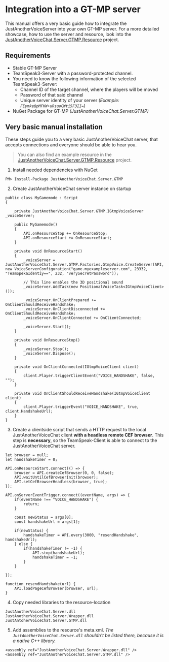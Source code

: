 # Integration into a GT-MP server

This manual offers a very basic guide how to integrate the JustAnotherVoiceServer into your own GT-MP server. For a more detailed showcase, how to use the server and resource, look into the [JustAnotherVoiceChat.Server.GTMP.Resource](https://github.com/AlternateLife/JustAnotherVoiceChat-Server/tree/master/JustAnotherVoiceChat.Server.GTMP.Resource) project.

## Requirements

- Stable GT-MP Server
- TeamSpeak3-Server with a password-protected channel.
- You need to know the following information of the selected TeamSpeak3-Server:
    - Channel ID of the target channel, where the players will be moved
    - Password of that said channel
    - Unique server identity of your server *(Example: `FEymkeQpMFKW+uRsuoCWti5F3II=`)*
- NuGet Package for GT-MP *(JustAnotherVoiceChat.Server.GTMP)*

## Very basic manual installation

These steps guide you to a very basic JustAnotherVoiceChat server, that accepts connections and everyone should be able to hear you.

> You can also find an example resource in the [JustAnotherVoiceChat.Server.GTMP.Resource](https://github.com/AlternateLife/JustAnotherVoiceChat-Server/tree/master/JustAnotherVoiceChat.Server.GTMP.Resource) project.

1. Install needed dependencies with NuGet
```
PM> Install-Package JustAnotherVoiceChat.Server.GTMP
```

2. Create JustAnotherVoiceChat server instance on startup
```CSHARP
public class MyGamemode : Script
{

    private JustAnotherVoiceChat.Server.GTMP.IGtmpVoiceServer _voiceServer;

    public MyGamemode()
    {
        API.onResourceStop += OnResourceStop;
        API.onResourceStart += OnResourceStart;
    }

    private void OnResourceStart()
    {
        _voiceServer = JustAnotherVoiceChat.Server.GTMP.Factories.GtmpVoice.CreateServer(API, new VoiceServerConfiguration("game.myexampleserver.com", 23332, "TeamSpekaIdentiy==", 232, "verySecretPassword"));

        // This line enables the 3D positional sound
        _voiceServer.AddTask(new PositionalVoiceTask<IGtmpVoiceClient>());

        _voiceServer.OnClientPrepared += OnClientShouldReceiveHandshake;
        _voiceServer.OnClientDisconnected += OnClientShouldReceiveHandshake;
        _voiceServer.OnClientConnected += OnClientConnected;

        _voiceServer.Start();
    }

    private void OnResourceStop()
    {
        _voiceServer.Stop();
        _voiceServer.Dispose();
    }

    private void OnClientConnected(IGtmpVoiceClient client) 
    {
        client.Player.triggerClientEvent("VOICE_HANDSHAKE", false, "");
    }

    private void OnClientShouldReceiveHandshake(IGtmpVoiceClient client)
    {
        client.Player.triggerEvent("VOICE_HANDSHAKE", true, client.HandshakeUrl);
    }
}
```

3. Create a clientside script that sends a HTTP request to the local JustAnotherVoiceChat client **with a headless remote CEF browser**. This step is **necessary**, so the TeamSpeak-Client is able to connect to the JustAnotherVoiceChat server.

```JS
let browser = null;
let handshakeTimer = 0;

API.onResourceStart.connect(() => {
    browser = API.createCefBrowser(0, 0, false);
    API.waitUntilCefBrowserInit(browser);
    API.setCefBrowserHeadless(browser, true);
});

API.onServerEventTrigger.connect((eventName, args) => {
    if(eventName !== "VOICE_HANDSHAKE") {
        return;
    }

    const newStatus = args[0];
    const handshakeUrl = args[1];

    if(newStatus) {
        handshakeTimer = API.every(3000, "resendHandshake", handshakeUrl);
    } else {
        if(handshakeTimer != -1) {
            API.stop(handshakeUrl);
            handshakeTimer = -1;
        }
    }

});

function resendHandshake(url) {
    API.loadPageCefBrowser(browser, url);
}
```

4. Copy needed libraries to the resource-location
 ```
 JustAnotherVoiceChat.Server.dll
 JustAnotherVoiceChat.Server.Wrapper.dll
 JustAntoherVoiceChat.Server.GTMP.dll
 ```

 5. Add assemblies to the resource's meta.xml. 
 *The `JustAnotherVoiceChat.Server.dll` shouldn't be listed there, because it is a native C++ library.*
 ```
<assembly ref="JustAnotherVoiceChat.Server.Wrapper.dll" />
<assembly ref="JustAnotherVoiceChat.Server.GTMP.dll" />
 ```